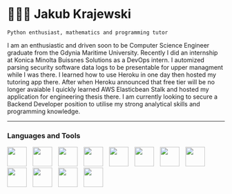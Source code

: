 # 👨🏻‍💻 Jakub Krajewski

`Python enthusiast, mathematics and programming tutor` 

I am an enthusiastic and driven soon to be Computer Science Engineer graduate from the Gdynia Maritime University. Recently I did an internship at Konica Minolta Buissnes Solutions as a DevOps intern. I automized parsing security software data logs to be presentable for upper managment while I was there. I learned how to use Heroku in one day then hosted my tutoring app there. After when Heroku announced that free tier will be no longer avaiable I quickly learned AWS Elasticbean Stalk and hosted my application for engineering thesis there. I am currently looking to secure a Backend Developer position to utilise my strong analytical skills and programming knowledge. 


---

### Languages and Tools
<img style='width:45px; padding-right:10px' src="https://cdn.jsdelivr.net/gh/devicons/devicon/icons/python/python-original.svg" />
<img style='width:45px; padding-right:10px' src="https://cdn.jsdelivr.net/gh/devicons/devicon/icons/javascript/javascript-original.svg" />
<img style='width:45px; padding-right:10px' src="https://cdn.jsdelivr.net/gh/devicons/devicon/icons/django/django-plain.svg" />
<img style='width:45px; padding-right:10px' src="https://cdn.jsdelivr.net/gh/devicons/devicon/icons/flask/flask-original.svg" />
<img style='width:45px; padding-right:10px' src="https://cdn.jsdelivr.net/gh/devicons/devicon/icons/mysql/mysql-original.svg" />
<img style='width:45px; padding-right:10px' src="https://cdn.jsdelivr.net/gh/devicons/devicon/icons/postgresql/postgresql-original.svg" />
<img style='width:45px; padding-right:10px' src="https://cdn.jsdelivr.net/gh/devicons/devicon/icons/redis/redis-original.svg" />
<img style='width:45px; padding-right:10px' src="https://cdn.jsdelivr.net/gh/devicons/devicon/icons/git/git-original.svg" />
<img style='width:45px; padding-right:10px' src="https://cdn.jsdelivr.net/gh/devicons/devicon/icons/amazonwebservices/amazonwebservices-original.svg" />
<img style='width:45px; padding-right:10px' src="https://cdn.jsdelivr.net/gh/devicons/devicon/icons/docker/docker-plain.svg" />
<img style='width:45px; padding-right:10px' src="https://cdn.jsdelivr.net/gh/devicons/devicon/icons/linux/linux-original.svg" />
<img style='width:45px; padding-right:10px' src="https://cdn.jsdelivr.net/gh/devicons/devicon/icons/vscode/vscode-original.svg" />
          
#



